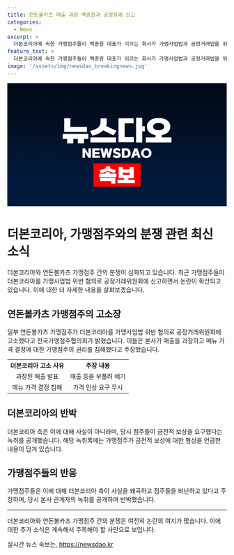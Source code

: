 ```yaml
---
title: 연돈볼카츠 매출 과장 백종원과 공정위에 신고
categories:
  - News
excerpt: >
  더본코리아에 속한 가맹점주들이 백종원 대표가 이끄는 회사가 가맹사업법과 공정거래법을 위반했다며 공정거래위원회에 신고했다. 가맹점주들은 본사가 매출을 부풀려 얘기하고 가격 결정을 침해했다고 주장하며, 녹취록을 공개하며 본사를 비판했다. 반면 더본코리아 측은 가맹점주들이 금전적 보상을 요구했다며, 녹취를 공개하여 상대방에 대해 맞서고 있다고 주장했다.
feature_text: >
  더본코리아에 속한 가맹점주들이 백종원 대표가 이끄는 회사가 가맹사업법과 공정거래법을 위반했다며 공정거래위원회에 신고했다. 가맹점주들은 본사가 매출을 부풀려 얘기하고 가격 결정을 침해했다고 주장하며, 녹취록을 공개하며 본사를 비판했다. 반면 더본코리아 측은 가맹점주들이 금전적 보상을 요구했다며, 녹취를 공개하여 상대방에 대해 맞서고 있다고 주장했다.
image: '/assets/img/newsdao_breakingnews.jpg'
---
```


<p><img src="/assets/img/newsdao_breakingnews.jpg" alt="koreaapp 속보" /></p>

<h1 data-ke-size="size26">더본코리아, 가맹점주와의 분쟁 관련 최신 소식</h1>

<p data-ke-size="size16">더본코리아와 연돈볼카츠 가맹점주 간의 분쟁이 심화되고 있습니다. 최근 가맹점주들이 더본코리아를 가맹사업법 위반 혐의로 공정거래위원회에 신고하면서 논란이 확산되고 있습니다. 이에 대한 더 자세한 내용을 살펴보겠습니다.</p>

<h2 data-ke-size="size24">연돈볼카츠 가맹점주의 고소장</h2>

<p data-ke-size="size16">일부 연돈볼카츠 가맹점주가 더본코리아를 가맹사업법 위반 혐의로 공정거래위원회에 고소했다고 전국가맹점주협의회가 밝혔습니다. 이들은 본사가 매출을 과장하고 메뉴 가격 결정에 대한 가맹점주의 권리를 침해했다고 주장했습니다.</p>

<table>
    <tr>
        <td style="text-align: center; height: 17px;"><b>더본코리아 고소 사유</b></td>
        <td style="text-align: center; height: 17px;"><b>주장 내용</b></td>
    </tr>
    <tr>
        <td style="text-align: center; height: 17px;">과장된 매출 발표</td>
        <td style="text-align: center; height: 17px;">매출 등을 부풀려 얘기</td>
    </tr>
    <tr>
        <td style="text-align: center; height: 17px;">메뉴 가격 결정 침해</td>
        <td style="text-align: center; height: 17px;">가격 인상 요구 무시</td>
    </tr>
</table>

<h2 data-ke-size="size24">더본코리아의 반박</h2>

<p data-ke-size="size16">더본코리아 측은 이에 대해 사실이 아니라며, 당시 점주들이 금전적 보상을 요구했다는 녹취를 공개했습니다. 해당 녹취록에는 가맹점주가 금전적 보상에 대한 협상을 언급한 내용이 담겨 있습니다.</p>

<h2 data-ke-size="size24">가맹점주들의 반응</h2>

<p data-ke-size="size16">가맹점주들은 이에 대해 더본코리아 측이 사실을 왜곡하고 점주들을 비난하고 있다고 주장하며, 당시 본사 관계자의 녹취를 공개하며 반박했습니다.</p>

<hr />

<p data-ke-size="size16">더본코리아와 연돈볼카츠 가맹점주 간의 분쟁은 여전히 논란의 여지가 많습니다. 이에 대한 추가 소식은 계속해서 주목해야 할 사안으로 보입니다.</p>
실시간 뉴스 속보는, <a href="https://newsdao.kr" rel="dofollow">https://newsdao.kr</a>



